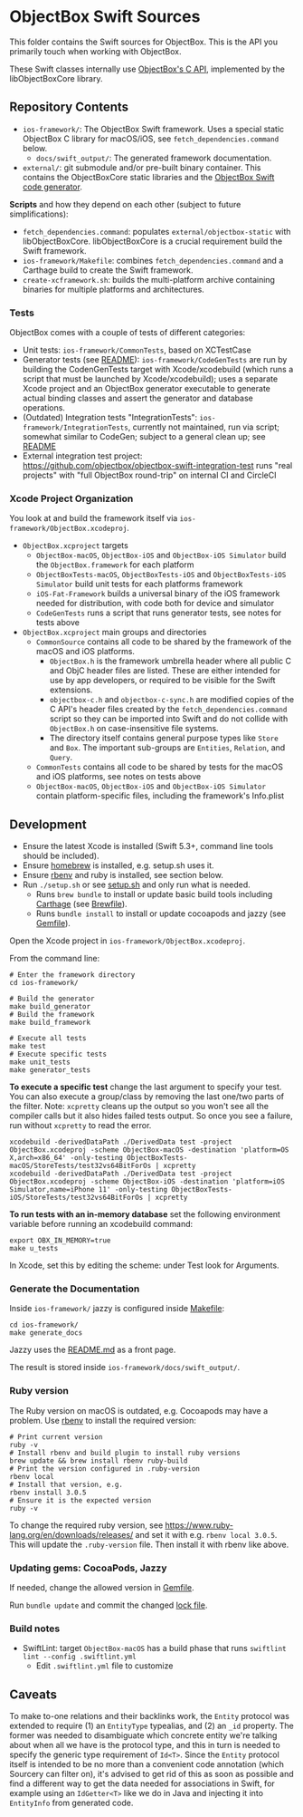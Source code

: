 # ObjectBox Swift Sources

This folder contains the Swift sources for ObjectBox. This is the API you primarily touch when working with ObjectBox.

These Swift classes internally use [ObjectBox's C API](https://github.com/objectbox/objectbox-c), implemented by the libObjectBoxCore library.

## Repository Contents

- `ios-framework/`: The ObjectBox Swift framework. Uses a special static ObjectBox C library for macOS/iOS, see `fetch_dependencies.command` below.
  - `docs/swift_output/`: The generated framework documentation.
- `external/`: git submodule and/or pre-built binary container.
   This contains the ObjectBoxCore static libraries and the [ObjectBox Swift code generator](https://github.com/objectbox/objectbox-swift-generator).

**Scripts** and how they depend on each other (subject to future simplifications):

- `fetch_dependencies.command`: populates `external/objectbox-static` with libObjectBoxCore.
  libObjectBoxCore is a crucial requirement build the Swift framework.
- `ios-framework/Makefile`: combines `fetch_dependencies.command` and a Carthage build to create the Swift framework.
- `create-xcframework.sh`: builds the multi-platform archive containing binaries for multiple platforms and architectures.

### Tests

ObjectBox comes with a couple of tests of different categories:

- Unit tests: `ios-framework/CommonTests`, based on XCTestCase
- Generator tests (see [README](ios-framework/CodeGenTests/README.md)): `ios-framework/CodeGenTests` are run by building the CodenGenTests target with Xcode/xcodebuild (which runs a script that must be launched by Xcode/xcodebuild);
  uses a separate Xcode project and an ObjectBox generator executable to generate actual binding classes and assert the generator and database operations.
- (Outdated) Integration tests "IntegrationTests": `ios-framework/IntegrationTests`, currently not maintained, run via script;
  somewhat similar to CodeGen; subject to a general clean up; see [README](ios-framework/IntegrationTests/Readme.md)
- External integration test project: https://github.com/objectbox/objectbox-swift-integration-test
  runs "real projects" with "full ObjectBox round-trip" on internal CI and CircleCI

### Xcode Project Organization

You look at and build the framework itself via `ios-framework/ObjectBox.xcodeproj`.

- `ObjectBox.xcproject` targets
  - `ObjectBox-macOS`, `ObjectBox-iOS` and `ObjectBox-iOS Simulator` build the `ObjectBox.framework` for each platform
  - `ObjectBoxTests-macOS`, `ObjectBoxTests-iOS` and `ObjectBoxTests-iOS Simulator` build unit tests for each platforms framework
  - `iOS-Fat-Framework` builds a universal binary of the iOS framework needed for distribution, with code both for device and simulator
  - `CodeGenTests` runs a script that runs generator tests, see notes for tests above
- `ObjectBox.xcproject` main groups and directories
  - `CommonSource` contains all code to be shared by the framework of the macOS and iOS platforms.
    - `ObjectBox.h` is the framework umbrella header where all public C and ObjC header files are listed. These are either intended for use by app developers, or required to be visible for the Swift extensions.
    - `objectbox-c.h` and `objectbox-c-sync.h` are modified copies of the C API's header files created by the `fetch_dependencies.command` script so they can be imported into Swift and do not collide with `ObjectBox.h` on case-insensitive file systems.
    - The directory itself contains general purpose types like `Store` and `Box`. The important sub-groups are `Entities`, `Relation`, and `Query`.
  - `CommonTests` contains all code to be shared by tests for the macOS and iOS platforms, see notes on tests above
  - `ObjectBox-macOS`, `ObjectBox-iOS` and `ObjectBox-iOS Simulator` contain platform-specific files, including the framework's Info.plist

## Development

- Ensure the latest Xcode is installed (Swift 5.3+, command line tools should be included).
- Ensure [homebrew](https://brew.sh/) is installed, e.g. setup.sh uses it.
- Ensure [rbenv](https://github.com/rbenv/rbenv) and ruby is installed, see section below.
- Run `./setup.sh` or see [setup.sh](setup.sh) and only run what is needed.
  - Runs `brew bundle` to install or update basic build tools including [Carthage](https://github.com/Carthage/Carthage) (see [Brewfile](Brewfile)).
  - Runs `bundle install` to install or update cocoapods and jazzy (see [Gemfile](Gemfile)).

Open the Xcode project in `ios-framework/ObjectBox.xcodeproj`.

From the command line:

```shell
# Enter the framework directory
cd ios-framework/

# Build the generator
make build_generator
# Build the framework
make build_framework

# Execute all tests
make test
# Execute specific tests
make unit_tests
make generator_tests
```

**To execute a specific test** change the last argument to specify your test. You can also execute a group/class by removing the last one/two parts of the filter.
Note: `xcpretty` cleans up the output so you won't see all the compiler calls but it also hides failed tests output. So once you see a failure, run without `xcpretty` to read the error.

```shell
xcodebuild -derivedDataPath ./DerivedData test -project ObjectBox.xcodeproj -scheme ObjectBox-macOS -destination 'platform=OS X,arch=x86_64' -only-testing ObjectBoxTests-macOS/StoreTests/test32vs64BitForOs | xcpretty
xcodebuild -derivedDataPath ./DerivedData test -project ObjectBox.xcodeproj -scheme ObjectBox-iOS -destination 'platform=iOS Simulator,name=iPhone 11' -only-testing ObjectBoxTests-iOS/StoreTests/test32vs64BitForOs | xcpretty
```

**To run tests with an in-memory database** set the following environment variable before running an xcodebuild command:

```shell
export OBX_IN_MEMORY=true
make u_tests
```

In Xcode, set this by editing the scheme: under Test look for Arguments.

### Generate the Documentation

Inside `ios-framework/` jazzy is configured inside [Makefile](ios-framework/Makefile):

```shell
cd ios-framework/
make generate_docs
```

Jazzy uses the [README.md](ios-framework/README.md) as a front page.

The result is stored inside `ios-framework/docs/swift_output/`.

### Ruby version

The Ruby version on macOS is outdated, e.g. Cocoapods may have a problem.
Use [rbenv](https://github.com/rbenv/rbenv) to install the required version:

```shell
# Print current version
ruby -v
# Install rbenv and build plugin to install ruby versions
brew update && brew install rbenv ruby-build
# Print the version configured in .ruby-version
rbenv local
# Install that version, e.g.
rbenv install 3.0.5
# Ensure it is the expected version
ruby -v
```

To change the required ruby version, see https://www.ruby-lang.org/en/downloads/releases/ and set
it with e.g. `rbenv local 3.0.5`. This will update the `.ruby-version` file. Then install
it with rbenv like above.

### Updating gems: CocoaPods, Jazzy

If needed, change the allowed version in [Gemfile](Gemfile).

Run `bundle update` and commit the changed [lock file](Gemfile.lock).

### Build notes

- SwiftLint: target `ObjectBox-macOS` has a build phase that runs `swiftlint lint --config .swiftlint.yml`
  - Edit `.swiftlint.yml` file to customize

## Caveats

To make to-one relations and their backlinks work, the `Entity` protocol was extended to require (1) an `EntityType` typealias, and (2) an `_id` property. The former was needed to disambiguate which concrete entity we're talking about when all we have is the protocol type, and this in turn is needed to specify the generic type requirement of `Id<T>`. Since the `Entity` protocol itself is intended to be no more than a convenient code annotation (which Sourcery can filter on), it's advised to get rid of this as soon as possible and find a different way to get the data needed for associations in Swift, for example using an `IdGetter<T>` like we do in Java and injecting it into `EntityInfo` from generated code.
